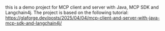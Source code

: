 this is a demo project for MCP client and server with Java, MCP SDK and Langchain4j.
The project is based on the following tutorial:
https://glaforge.dev/posts/2025/04/04/mcp-client-and-server-with-java-mcp-sdk-and-langchain4j/